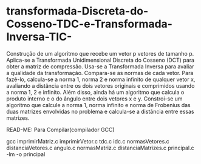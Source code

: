 # transformada-Discreta-do-Cosseno-TDC-e-Transformada-Inversa-TIC-
Construção de um algoritmo que recebe um vetor p vetores de tamanho p. Aplica-se a Transformada Unidimensional Discreta do Cosseno (DCT) para obter a matriz de compressão. Usa-se a Transformada Inversa para avaliar a qualidade da transformação. Compara-se as normas de cada vetor. Para fazê-lo, calcula-se a norma 1, norma 2 e norma infinito de qualquer vetor x, avaliando a distância entre os dois vetores originais e comprimidos usando a norma 1, 2 e infinito. Além disso, ainda há um algoritmo que calcula o produto interno e o do ângulo entre dois vetores x e y. Constroi-se um algoritmo que calcule a norma 1, norma infinito e norma de Frobenius das duas matrizes envolvidas no problema e calcula-se a distância entre essas matrizes.


READ-ME: Para Compilar(compilador GCC)

gcc imprimirMatriz.c imprimirVetor.c  tdc.c idc.c normasVetores.c distanciaVetores.c angulo.c normasMatriz.c distanciaMatrizes.c principal.c -lm -o principal
